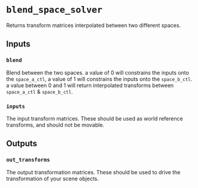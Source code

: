 # `blend_space_solver`

Returns transform matrices interpolated between two different spaces. 

## Inputs

### `blend`

Blend between the two spaces. a value of 0 will constrains the inputs onto the `space_a_ctl`, a value of 1 will constrains the inputs onto the `space_b_ctl`. a value between 0 and 1 will return interpolated transforms between `space_a_ctl` & `space_b_ctl`.

### `inputs`

The input transform matrices. These should be used as world reference transforms, and should not be movable.

## Outputs

### `out_transforms`

The output transformation matrices. These should be used to drive the transformation of your scene objects.



